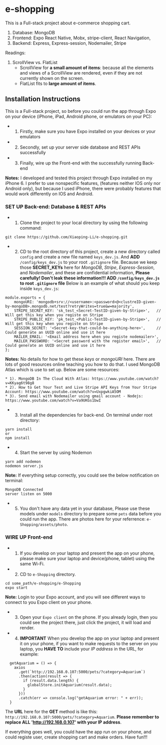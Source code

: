 # e-shopping
This is a Full-stack project about e-commerce shopping cart.
1. Database: MongoDB
2. Frontend: Expo React Native, Mobx, stripe-client, React Navigation, 
3. Backend: Express, Express-session, Nodemailer, Stripe

Readings:
1. ScrollView vs. FlatList
    * ScrollView for **a small amount of items**: because all the elements and views of a ScrollView are rendered, even if they are not currently shown on the screen.
    * FlatList fits to **large amount of items**.

## Installation Instructions
This is a Full-stack project, so before you could run the app through Expo on your device (iPhone, iPad, Android phone, or emulators on your PC):
* 1. Firstly, make sure you have Expo installed on your devices or your emulators
* 2. Secondly, set up your server side database and REST APIs successfully
* 3. Finally, wire up the Front-end with the successfully running Back-end

**Notes:** I developed and tested this project through Expo installed on my iPhone 6. I prefer to use nonspecific features, (features  neither IOS only nor Android only), but because I used iPhone, there were probably features that would work differently on IOS and Android. 

### SET UP Back-end: Database & REST APIs
* 1. Clone the project to your local directory by using the following command:
```
git clone https://github.com/Xiaoping-Li/e-shopping.git
```
* 2. CD to the root directory of this project, create a new directory called `config` and create a new file named `keys_dev.js`. And **ADD** `/config/keys_dev.js` to your root `.gitignore` file. Because we keep those **SECRET_KEYs** here for _MongoDB_, _Stripe_, _Express-Session_, and _Nodemailer_, and these are confidential information, **Please carefully! Don't leak these information!!! ADD `/config/keys_dev.js` to root `.gitignore` file** Below is an example of what should you keep inside `keys_dev.js`:
```
module.exports = {
    mongoURI: 'mongodb+srv://<username>:<password>@<clustreID-given-by-mongoDB>.mongodb.net/test?retryWrites=true&w=majority',
    STRIPE_SECRET_KEY: 'sk_test_<Secret-TestID-given-by-Stripe>',   // Will get this key when you registe on Stripe
    STRIPE_PUBLIC_KEY: 'pk_test_<Public-TestID-given-by-Stripe>',   // Will get this key when you registe on Stripe
    SESSION_SECRET: '<Secret-key-that-could-be-anything-here>',     // Could generate an UUID online and use it here
    MAILER_EMAIL: '<Email address here when you registe nodemailer>',
    MAILER_PASSWORD: '<Secret password with the register email>',   // Could generate an UUID online and use it here
};

```
**Notes:** No details for how to get these _keys_ or _mongoURI_ here. There are lots of good resources online teaching you how to do that. I used MongoDB Atlas which is use to set up. Below are some resources:

    * 1). MongoDB In The Cloud With Atlas: https://www.youtube.com/watch?v=KKyag6t98g8
    * 2). How to Get Your Test and Live Stripe API Keys from Your Stripe Account: https://www.youtube.com/watch?v=UxpgwkiA5OM
    * 3). Send email with Nodemailer using gmail account - Nodejs: https://www.youtube.com/watch?v=Va9UKGs1bwI

* 3. Install all the dependencies for back-end. On terminal under root directory:
```
yarn install
or
npm install
```
* 4. Start the server by using Nodemon
```
yarn add nodemon
nodemon server.js
```
**Note:** If everything setup correctly, you could see the below notification on terminal:
```
MongoDB Connected
server listen on 5000
```
* 5. You don't have any data yet in your database, Please use these models under `models` directory to prepare some `pets` data before you could run the app. There are photos here for your referrence: `e-Shopping/assets/photo`.


### WIRE UP Front-end
* 1. If you develop on your laptop and present the app on your phone, please make sure your laptop and device(phone, tablet) using the same Wi-Fi. 
* 2. CD to `e-Shopping` directory.
```
cd some_path/e-shopping/e-Shopping
expo start
```
**Note:** Login to your Expo account, and you will see different ways to connect to you Expo client on your phone. 
* 3. Open your `Expo client` on the phone. If you already login, then you could see the project there, just click the project, it will load and render.
* 4. **IMPORTANT** When you develop the app on your laptop and present it on your phone, if you want to make requests to the server on you laptop, you **HAVE TO** include your _IP address_ in the URL, for example:
```
  getAquarium = () => {
    axios
      .get(`http://192.168.0.107:5000/pets/?category=Aquarium`)
      .then(action(result => {
        if (result.data.length) {
          globalStore.initAquarium(result.data);
        }
      }))
      .catch(err => console.log("getAquarium error: " + err));
  }
```
The **URL** here for the **GET** method is like this: `http://192.168.0.107:5000/pets/?category=Aquarium`. **Please remember to replace ALL 'http://192.168.0.107' with your IP address**.

If everything goes well, you could have the app run on your phone, and could registe user, create shopping cart and make orders. Have fun!!!
